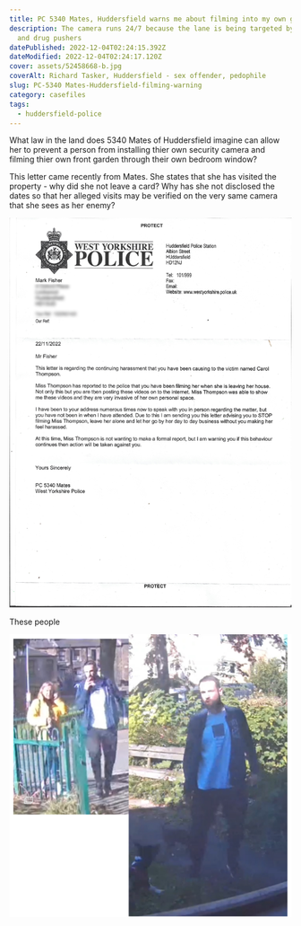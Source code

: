 ```yaml
---
title: PC 5340 Mates, Huddersfield warns me about filming into my own garden!
description: The camera runs 24/7 because the lane is being targeted by pimps
  and drug pushers
datePublished: 2022-12-04T02:24:15.392Z
dateModified: 2022-12-04T02:24:17.120Z
cover: assets/52458668-b.jpg
coverAlt: Richard Tasker, Huddersfield - sex offender, pedophile
slug: PC-5340 Mates-Huddersfield-filming-warning
category: casefiles
tags:
  - huddersfield-police
---
```

W﻿hat law in the land does 5340 Mates of Huddersfield imagine can allow her to prevent a person from i﻿nstalling thier own security camera and filming thier own front garden through their own bedroom window?

T﻿his letter came recently from Mates. She states that she has visited the property - why did she not leave a card? Why has she not disclosed the dates so that her alleged visits may be verified on the very same camera that she sees as her enemy? 

![](assets/mates_20221202-r.png)

T﻿hese people

![](assets/neighbours-from-hell.png)